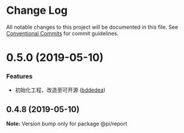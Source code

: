 # Change Log

All notable changes to this project will be documented in this file.
See [Conventional Commits](https://conventionalcommits.org) for commit guidelines.

# 0.5.0 (2019-05-10)


### Features

* 初始化工程，改造至可开源 ([bddedea](https://github.com/ckdlbc/pi/commit/bddedea))





## 0.4.8 (2019-05-10)

**Note:** Version bump only for package @pi/report
